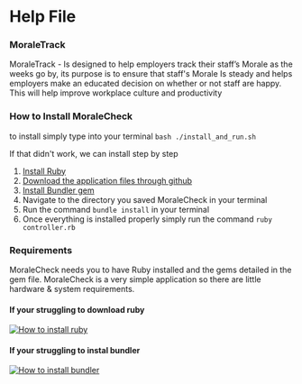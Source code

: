 # Help File

### MoraleTrack

MoraleTrack - Is designed to help employers track their staff’s Morale as the weeks go by, its purpose is to ensure that staff's Morale Is steady and helps employers make an educated decision on whether or not staff are happy.  This will help improve workplace culture and productivity 

### How to Install MoraleCheck

to install simply type into your terminal ``` bash ./install_and_run.sh ```

If that didn't work, we can install step by step 

1. [Install Ruby](https://www.ruby-lang.org/en/documentation/installation/)
2. [Download the application files through github ](https://github.com/alex1092/MoraleChecker)
3. [Install Bundler gem](https://bundler.io/)
4. Navigate to the directory you saved MoraleCheck in your terminal
5. Run the command ```bundle install``` in your terminal
6. Once everything is installed properly simply run the command ``` ruby controller.rb ```

### Requirements
MoraleCheck needs you to have Ruby installed and the gems detailed in the gem file.  MoraleCheck is a very simple application so there are little hardware & system requirements. 


#### If your struggling to download ruby 

[![How to install ruby](https://youtu.be/dMoK6AxyiUo)](https://youtu.be/dMoK6AxyiUo)


#### If your struggling to instal bundler 

[![How to install bundler](https://youtu.be/lMhoz29A2Jg)](https://youtu.be/lMhoz29A2Jg)